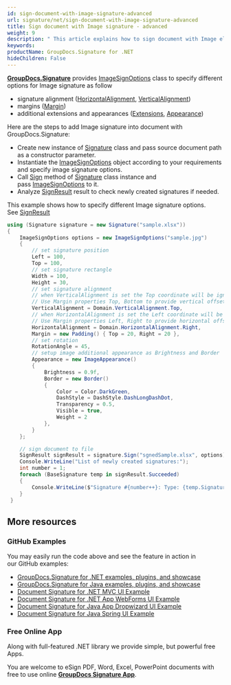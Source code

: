 ```yaml
---
id: sign-document-with-image-signature-advanced
url: signature/net/sign-document-with-image-signature-advanced
title: Sign document with Image signature - advanced
weight: 9
description: " This article explains how to sign document with Image electronic signatures using extended options with GroupDocs.Signature API."
keywords: 
productName: GroupDocs.Signature for .NET
hideChildren: False
---
```

[**GroupDocs.Signature**](https://products.groupdocs.com/signature/net) provides [ImageSignOptions](https://apireference.groupdocs.com/net/signature/groupdocs.signature.options/imagesignoptions) class to specify different options for Image signature as follow

* signature alignment ([HorizontalAlignment](https://apireference.groupdocs.com/net/signature/groupdocs.signature.options/imagesignoptions/properties/horizontalalignment), [VerticalAlignment](https://apireference.groupdocs.com/net/signature/groupdocs.signature.options/imagesignoptions/properties/verticalalignment))
* margins ([Margin](https://apireference.groupdocs.com/net/signature/groupdocs.signature.options/imagesignoptions/properties/margin))
* additional extensions and appearances ([Extensions](https://apireference.groupdocs.com/net/signature/groupdocs.signature.options/signoptions/properties/extensions), [Appearance](https://apireference.groupdocs.com/net/signature/groupdocs.signature.options/signoptions/properties/appearance))

Here are the steps to add Image signature into document with GroupDocs.Signature:

* Create new instance of [Signature](https://apireference.groupdocs.com/net/signature/groupdocs.signature/signature) class and pass source document path as a constructor parameter.
* Instantiate the [ImageSignOptions](https://apireference.groupdocs.com/net/signature/groupdocs.signature.options/imagesignoptions) object according to your requirements and specify image signature options.
* Call [Sign](https://apireference.groupdocs.com/net/signature/groupdocs.signature/signature/methods/sign) method of [Signature](https://apireference.groupdocs.com/net/signature/groupdocs.signature/signature) class instance and pass [ImageSignOptions](https://apireference.groupdocs.com/net/signature/groupdocs.signature.options/imagesignoptions) to it.
* Analyze [SignResult](https://apireference.groupdocs.com/net/signature/groupdocs.signature.domain/signresult) result to check newly created signatures if needed.  

This example shows how to specify different Image signature options. See [SignResult](https://apireference.groupdocs.com/net/signature/groupdocs.signature.domain/signresult)

```csharp
using (Signature signature = new Signature("sample.xlsx"))
{
    ImageSignOptions options = new ImageSignOptions("sample.jpg")
    {
        // set signature position
        Left = 100,
        Top = 100,
        // set signature rectangle
        Width = 100,
        Height = 30,
        // set signature alignment
        // when VerticalAlignment is set the Top coordinate will be ignored.
        // Use Margin properties Top, Bottom to provide vertical offset
        VerticalAlignment = Domain.VerticalAlignment.Top,
        // when HorizontalAlignment is set the Left coordinate will be ignored.
        // Use Margin properties Left, Right to provide horizontal offset
        HorizontalAlignment = Domain.HorizontalAlignment.Right,
        Margin = new Padding() { Top = 20, Right = 20 },
        // set rotation
        RotationAngle = 45,
        // setup image additional appearance as Brightness and Border
        Appearance = new ImageAppearance()
        {
            Brightness = 0.9f,
            Border = new Border()
            {
                Color = Color.DarkGreen,
                DashStyle = DashStyle.DashLongDashDot,
                Transparency = 0.5,
                Visible = true,
                Weight = 2
            },
        }
    };

    // sign document to file
    SignResult signResult = signature.Sign("sgnedSample.xlsx", options);
    Console.WriteLine("List of newly created signatures:");
    int number = 1;
    foreach (BaseSignature temp in signResult.Succeeded)
    {
        Console.WriteLine($"Signature #{number++}: Type: {temp.SignatureType} Id:{temp.SignatureId}, Location: {temp.Left}x{temp.Top}. Size: {temp.Width}x{temp.Height}");
    }
 }
```

## More resources

### GitHub Examples

You may easily run the code above and see the feature in action in our GitHub examples:

* [GroupDocs.Signature for .NET examples, plugins, and showcase](https://github.com/groupdocs-signature/GroupDocs.Signature-for-.NET)
* [GroupDocs.Signature for Java examples, plugins, and showcase](https://github.com/groupdocs-signature/GroupDocs.Signature-for-Java)
* [Document Signature for .NET MVC UI Example](https://github.com/groupdocs-signature/GroupDocs.Signature-for-.NET-MVC)
* [Document Signature for .NET App WebForms UI Example](https://github.com/groupdocs-signature/GroupDocs.Signature-for-.NET-WebForms)
* [Document Signature for Java App Dropwizard UI Example](https://github.com/groupdocs-signature/GroupDocs.Signature-for-Java-Dropwizard)
* [Document Signature for Java Spring UI Example](https://github.com/groupdocs-signature/GroupDocs.Signature-for-Java-Spring)

### Free Online App

Along with full-featured .NET library we provide simple, but powerful free Apps.

You are welcome to eSign PDF, Word, Excel, PowerPoint documents with free to use online **[GroupDocs Signature App](https://products.groupdocs.app/signature)**.
